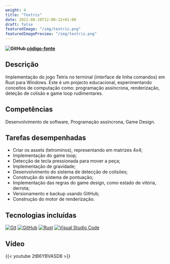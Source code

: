 ```yaml
---
weight: 4
title: "Textris"
date: 2022-08-20T12:00:12+01:00
draft: false
featuredImage: "/img/textris.png"
featuredImagePreview: "/img/textris.png"
---
```


**![GitHub](/img/github-icon-2.svg) [código-fonte](https://github.com/Tsarbomba69-com/textris)**

## Descrição

Implementação do jogo Tetris no terminal (interface de linha comandos) em Rust para Windows. Este é um projecto educacional, experimentando conceitos de computação como: programação assíncrona, renderização, deteção de colisão e game loop rudimentares.

## Competências

Desenvolvimento de software, Programação assíncrona, Game Design.

## Tarefas desempenhadas

* Criar os assets (tetrominos), representando em matrizes 4x4;
* Implementação do game loop;
* Detecção de tecla pressionada para mover a peça;
* Implementação de gravidade;
* Desenvolvimento do sistema de detecção de colisões;
* Construção do sistema de pontuação;
* Implementação das regras do game design, como estado de vitória, derrota;
* Versionamento e backup usando GitHub;
* Construção do motor de renderização.

## Tecnologias incluídas
<!-- 150x150 px img size -->
[![Git](/img/git-icon.svg)](https://git-scm.com)
[![GitHub](/img/github-icon-1.svg)](https://github.com)
[![Rust](/img/rust.svg)](https://www.rust-lang.org)
[![Visual Studio Code](/img/visual-studio-code-1.svg)](https://code.visualstudio.com)

## Vídeo

{{< youtube 2tB6YBVASD8 >}}

